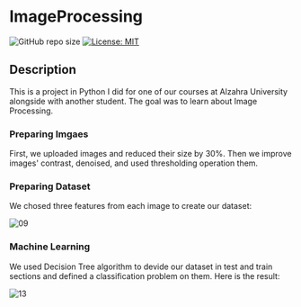 # ImageProcessing

![GitHub repo size](https://img.shields.io/github/repo-size/Nazanin-Abbasi/ImageProcessing)
[![License: MIT](https://img.shields.io/badge/License-MIT-yellow.svg)](https://opensource.org/licenses/MIT)

## Description

This is a project in Python I did for one of our courses at Alzahra University alongside with another student. 
The goal was to learn about Image Processing.


### Preparing Imgaes

First, we uploaded images and reduced their size by 30%. Then we improve images' contrast, denoised, and used thresholding operation them.

### Preparing Dataset

We chosed three features from each image to create our dataset:

![09](https://user-images.githubusercontent.com/120925422/210355760-a89603f5-fb5b-400f-bf3f-14af3da467e6.PNG)

### Machine Learning

We used Decision Tree algorithm to devide our dataset in test and train sections and defined a classification problem on them. 
Here is the result:

![13](https://user-images.githubusercontent.com/120925422/210356112-9b9ba517-fb85-4165-a387-f32b1f1884fc.PNG)
